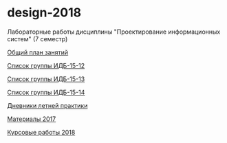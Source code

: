 # design-2018
Лабораторные работы дисциплины "Проектирование информационных систем" (7 семестр)

[Общий план занятий](https://github.com/stankin/design-2018/wiki)

[Список группы ИДБ-15-12](https://github.com/stankin/design-2018/wiki/list-idb-15-12)

[Список группы ИДБ-15-13](https://github.com/stankin/design-2018/wiki/list-idb-15-13)

[Список группы ИДБ-15-14](https://github.com/stankin/design-2018/wiki/list-idb-15-14)

[Дневники летней практики](https://github.com/stankin/design-2018/wiki/list)

[Материалы 2017](https://yadi.sk/d/qhFl_QMq3Maag9)

[Курсовые работы 2018]()

